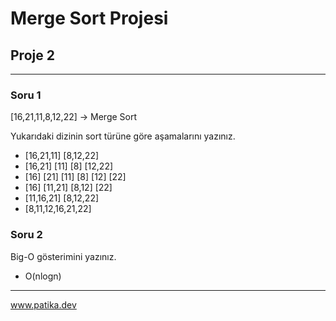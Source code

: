 # Merge Sort Projesi

## Proje 2

---

### Soru 1 

[16,21,11,8,12,22] -> Merge Sort

Yukarıdaki dizinin sort türüne göre aşamalarını yazınız.

- [16,21,11] [8,12,22]
- [16,21] [11] [8] [12,22]
- [16] [21] [11] [8] [12] [22]
- [16] [11,21] [8,12] [22]
- [11,16,21] [8,12,22]
- [8,11,12,16,21,22]

### Soru 2 

Big-O gösterimini yazınız.

- O(nlogn)

----

www.patika.dev
